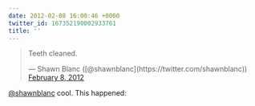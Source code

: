 ```yaml
---
date: 2012-02-08 16:00:46 +0000
twitter_id: 167352190002933761
title: ''
---
```


<blockquote class="twitter-tweet"><p lang="en" dir="ltr">Teeth cleaned.</p>&mdash; Shawn Blanc ([@shawnblanc](https://twitter.com/shawnblanc)) <a href="https://twitter.com/shawnblanc/status/167350964595081217?ref_src=twsrc%5Etfw">February 8, 2012</a></blockquote>
<script async src="https://platform.twitter.com/widgets.js" charset="utf-8"></script>

[@shawnblanc](https://twitter.com/shawnblanc) cool. This happened: 
